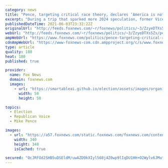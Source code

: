 ```yaml
---
category: news
title: "Pence, targeting critical race theory, declares ‘America is not a racist nation’"
excerpt: "During a trip that sparked more 2024 speculation, former Vice President Mike Pence dived directly into the latest battleground in the nation’s culture wars, as he took direct aim at critical race theory and spotlighted that “America is not a racist nation.”"
publishedDateTime: 2021-06-03T23:32:22Z
originalUrl: "http://feeds.foxnews.com/~r/foxnews/politics/~3/ZzyeDTXs5Zs/pence-targeting-critical-race-theory-declares-america-is-not-a-racist-nation"
webUrl: "http://feeds.foxnews.com/~r/foxnews/politics/~3/ZzyeDTXs5Zs/pence-targeting-critical-race-theory-declares-america-is-not-a-racist-nation"
ampWebUrl: "https://www.foxnews.com/politics/pence-targeting-critical-race-theory-declares-america-is-not-a-racist-nation.amp"
cdnAmpWebUrl: "https://www-foxnews-com.cdn.ampproject.org/c/s/www.foxnews.com/politics/pence-targeting-critical-race-theory-declares-america-is-not-a-racist-nation.amp"
type: article
quality: 180
heat: 180
published: true

provider:
  name: Fox News
  domain: foxnews.com
  images:
    - url: "https://smartableai.github.io/election/assets/images/organizations/foxnews.com-50x50.jpg"
      width: 50
      height: 50

topics:
  - Election
  - Republican Voice
  - Mike Pence

images:
  - url: "https://a57.foxnews.com/static.foxnews.com/foxnews.com/content/uploads/2019/03/340/340/PaulSteinhauser.jpg?ve=1&tl=1"
    width: 340
    height: 340
    isCached: true

secured: "OcJRFOd2SHB5uDSEldM/uwAZD9kXIyl568j4Z0wp9lIqDU1HH+O2Wylv6JMutpq8VGxUuGlbB3qLHsAkqGynekLckIvLzB5BMTtUA26PeCX0DQvnmRxkvbVReVWIgeuBTBSuGIIL2b+1zAykLImlnlQlh2lyQHt3qbRAprwgzHx9q3OjoJrUlpHnvvSOwH8uVZ7Jx9M2lDuHjQ8mUksrYOWPpEVGboAiasKkIdJviY9AGubmK+wUONbpG/CDENdQA8z2ojVe/pRBpmZ5+H2bvIcdzbEzBVhA8gSu7/s5lvfloLfN/9v7+n0Nh1V0VtBUbW7Qm3l8+waQKwZD3PhuvZ3QK3iwrkjAWA43oKSVPjo=;MnyQb7H0FTqIn/m88d2tZQ=="
---
```


